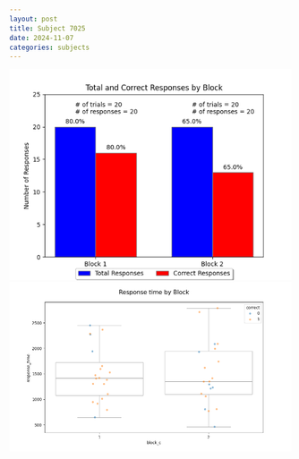 ```yaml
---
layout: post
title: Subject 7025
date: 2024-11-07
categories: subjects
---
```


![](data/7025/run-1/7025_ATS_responses.png)
![](data/7025/run-1/7025_ATS_rt.png)
